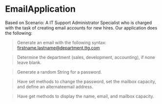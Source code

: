# EmailApplication
 
Based on Scenario: A IT Support Administrator Specialist who is charged with the task of creating email accounts for new hires.
Our application does the following:
> Generate an email with the following syntax: firstname.lastname@department.ttg.com

> Determine the department (sales, development, accounting), if none leave blank.

> Generate a random String for a password.

> Have set methods to change the password, set the mailbox capacity, and define an alternateemail address.

> Have get methods to display the name, email, and mailbox capacity.
